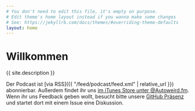 ```yaml
---
# You don't need to edit this file, it's empty on purpose.
# Edit theme's home layout instead if you wanna make some changes
# See: https://jekyllrb.com/docs/themes/#overriding-theme-defaults
layout: home
---
```


# Willkommen

{{ site.description }}

Der Podcast ist [via RSS]({{ "/feed/podcast/feed.xml" | relative_url }}) abonnierbar. Außerdem findet ihr uns [im iTunes Store unter @Autoweird.fm](https://itunes.apple.com/de/podcast/autoweird.fm/id1180414602?mt=2). Wenn ihr uns Feedback geben wollt, besucht bitte unsere [GitHub Präsenz](https://github.com/autoweirdfm/autoweirdfm.github.io) und startet dort mit einem Issue eine Diskussion.

